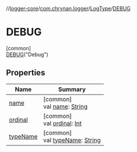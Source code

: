 //[logger-core](../../../../index.md)/[com.chrynan.logger](../../index.md)/[LogType](../index.md)/[DEBUG](index.md)

# DEBUG

[common]\
[DEBUG](index.md)("Debug")

## Properties

| Name | Summary |
|---|---|
| [name](index.md#-372974862%2FProperties%2F532252580) | [common]<br>val [name](index.md#-372974862%2FProperties%2F532252580): [String](https://kotlinlang.org/api/latest/jvm/stdlib/kotlin/-string/index.html) |
| [ordinal](index.md#-739389684%2FProperties%2F532252580) | [common]<br>val [ordinal](index.md#-739389684%2FProperties%2F532252580): [Int](https://kotlinlang.org/api/latest/jvm/stdlib/kotlin/-int/index.html) |
| [typeName](../type-name.md) | [common]<br>val [typeName](../type-name.md): [String](https://kotlinlang.org/api/latest/jvm/stdlib/kotlin/-string/index.html) |
